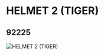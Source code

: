 # HELMET 2 (TIGER)
## 92225
![HELMET 2 (TIGER)](https://lc-www-live-s.legocdn.com/media/bricks/5/2/4591624.jpg)